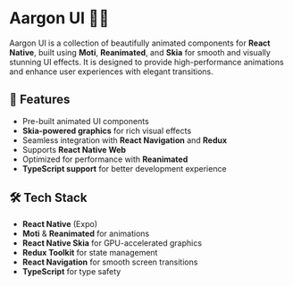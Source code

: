 # Aargon UI 🎨✨  

Aargon UI is a collection of beautifully animated components for **React Native**, built using **Moti**, **Reanimated**, and **Skia** for smooth and visually stunning UI effects. It is designed to provide high-performance animations and enhance user experiences with elegant transitions.  

## 🚀 Features  
- Pre-built animated UI components  
- **Skia-powered graphics** for rich visual effects  
- Seamless integration with **React Navigation** and **Redux**  
- Supports **React Native Web**  
- Optimized for performance with **Reanimated**  
- **TypeScript support** for better development experience  

## 🛠️ Tech Stack  
- **React Native** (Expo)  
- **Moti** & **Reanimated** for animations  
- **React Native Skia** for GPU-accelerated graphics  
- **Redux Toolkit** for state management  
- **React Navigation** for smooth screen transitions  
- **TypeScript** for type safety  
